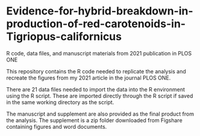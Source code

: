 # Evidence-for-hybrid-breakdown-in-production-of-red-carotenoids-in-Tigriopus-californicus
R code, data files, and manuscript materials from 2021 publication in PLOS ONE

This repository contains the R code needed to replicate the analysis and recreate the figures from my 2021 article in the journal PLOS ONE.

There are 21 data files needed to import the data into the R environment using the R script. These are imported directly through the R script if saved in the same working directory as the script. 

The manuscript and supplement are also provided as the final product from the analysis. The supplement is a zip folder downloaded from Figshare containing figures and word documents. 
